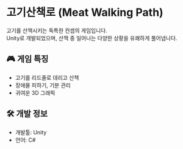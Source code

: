 # 고기산책로 (Meat Walking Path)

고기를 산책시키는 독특한 컨셉의 게임입니다.  
Unity로 개발되었으며, 산책 중 일어나는 다양한 상황을 유쾌하게 풀어냅니다.

## 🎮 게임 특징
- 고기를 리드줄로 데리고 산책
- 장애물 피하기, 기분 관리
- 귀여운 3D 그래픽

## 🛠️ 개발 정보
- 개발툴: Unity
- 언어: C#
